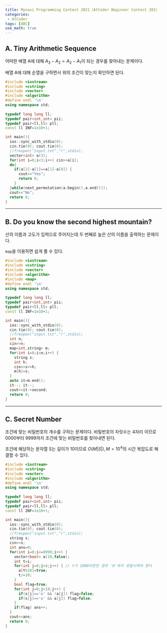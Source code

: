 ```yaml
---
title: Mynavi Programming Contest 2021（AtCoder Beginner Contest 201）
categories:
 - AtCoder
tags: [ABC]
use_math: true
---
```

## A. Tiny Arithmetic Sequence

어떠한 배열 A에 대해 $A_3-A_2=A_2-A_1$이 되는 경우를 찾아내는 문제이다.

배열 A에 대해 순열을 구하면서 위의 조건이 맞는지 확인하면 된다.
```cpp
#include <iostream>
#include <cstring>
#include <vector>
#include <algorithm>
#define endl '\n'
using namespace std;
 
typedef long long ll;
typedef pair<int,int> pii;
typedef pair<ll,ll> pll;
const ll INF=1e10+1;

int main(){
  ios::sync_with_stdio(0);
  cin.tie(0); cout.tie(0);
  //freopen("input.txt","r",stdin);
  vector<int> a(3);
  for(int i=0;i<3;i++) cin>>a[i];
  do{
    if(a[2]-a[1]==a[1]-a[0]) {
      cout<<"Yes";
      return 0;
    }
  }while(next_permutation(a.begin(),a.end()));
  cout<<"No";
  return 0;
}
```
---

## B. Do you know the second highest mountain?

산의 이름과 고도가 입력으로 주어지는데 두 번째로 높은 산의 이름을 출력하는 문제이다.

`map`을 이용하면 쉽게 풀 수 있다.
```cpp
#include <iostream>
#include <cstring>
#include <vector>
#include <algorithm>
#include <map>
#define endl '\n'
using namespace std;
 
typedef long long ll;
typedef pair<int,int> pii;
typedef pair<ll,ll> pll;
const ll INF=1e10+1;

int main(){
  ios::sync_with_stdio(0);
  cin.tie(0); cout.tie(0);
  //freopen("input.txt","r",stdin);
  int n;
  cin>>n;
  map<int,string> m;
  for(int i=0;i<n;i++) {
    string s;
    int h;
    cin>>s>>h;
    m[h]=s;
  }
  auto it=m.end();
  it--; it--;
  cout<<it->second;
  return 0;
}
```
---

## C. Secret Number

조건에 맞는 비밀번호의 개수를 구하는 문제이다. 비밀번호의 자릿수는 4자리 이므로 0000부터 9999까지 조건에 맞는 비밀번호를 찾아내면 된다.

조건에 해당하는 문자열 S는 길이가 10이므로 $O(M|S|), M=10^4$의 시간 복잡도로 해결할 수 있다.
```cpp
#include <iostream>
#include <cstring>
#include <vector>
#include <algorithm>
#define endl '\n'
using namespace std;
 
typedef long long ll;
typedef pair<int,int> pii;
typedef pair<ll,ll> pll;
const ll INF=1e10+1;

int main(){
  ios::sync_with_stdio(0);
  cin.tie(0); cout.tie(0);
  //freopen("input.txt","r",stdin);
  string s;
  cin>>s;
  int ans=0;
  for(int i=0;i<=9999;i++) {
    vector<bool> a(10,false);
    int t=i;
    for(int j=0;j<4;j++) { // t가 1000미만인 경우 '0'까지 포함시켜야 한다
      a[t%10]=true;
      t/=10;
    }
    bool flag=true;
    for(int j=0;j<10;j++) {
      if(s[j]=='o' && !a[j]) flag=false;
      if(s[j]=='x' && a[j]) flag=false;
    }
    if(flag) ans++;
  }
  cout<<ans;
  return 0;
}
```